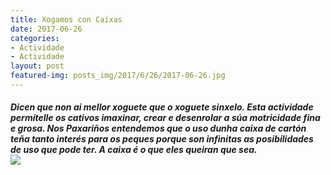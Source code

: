 ```yaml
---
title: Xogamos con Caixas
date: 2017-06-26
categories:
- Actividade
- Actividade
layout: post
featured-img: posts_img/2017/6/26/2017-06-26.jpg
---
```


 <h5 class="center header text_h2">
	Dicen que non ai mellor xoguete que o xoguete sinxelo.
 <!--more-->
 Esta actividade permítelle os cativos imaxinar, crear e desenrolar a súa motricidade fina e grosa. Nos Paxariños entendemos que o uso dunha caixa de cartón teña tanto interés para os peques porque son infinitas as posibilidades de uso que pode ter.
 A caixa é o que eles queiran que sea.
<div class="row">
     <div class="col s12 m12">
         <img class="responsive-img" src="{{ site.baseurl }}/posts_img/2017/6/26/2017-06-26.jpg">
     </div>
 </div>